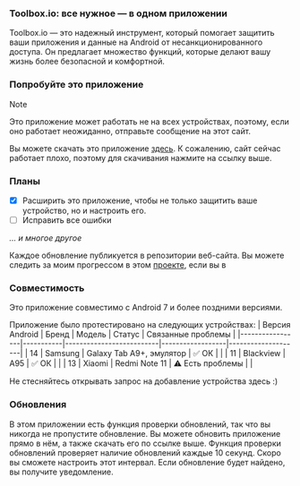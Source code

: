 ### Toolbox.io: все нужное — в одном приложении
Toolbox.io — это надежный инструмент, который помогает защитить ваши приложения и данные на Android
от несанкционированного доступа. Он предлагает множество функций, которые делают вашу жизнь 
более безопасной и комфортной.

### Попробуйте это приложение
> [!NOTE]
> Это приложение может работать не на всех устройствах, поэтому, если оно работает неожиданно, отправьте сообщение на этот сайт.

Вы можете скачать это приложение [здесь](https://github.com/denis0001-dev/Toolbox-io-Website/releases/latest).
К сожалению, сайт сейчас работает плохо, поэтому для скачивания нажмите на ссылку выше.
### Планы

- [X] Расширить это приложение, чтобы не только защитить ваше устройство, но и настроить его.
- [ ] Исправить все ошибки

_... и многое другое_

Каждое обновление публикуется в репозитории веб-сайта. Вы можете следить за моим прогрессом в этом [проекте](https://github.com/users/denis0001-dev/projects/3), если вы в
### Совместимость 
Это приложение совместимо с Android 7 и более поздними версиями.

Приложение было протестировано на следующих устройствах:
| Версия Android  | Бренд     | Модель                   | Статус           | Связанные проблемы |
|-----------------|-----------|--------------------------|------------------|--------------------|
| 14              | Samsung   | Galaxy Tab A9+, эмулятор | ✅️ ОК            |                    |
| 11              | Blackview | A95                      | ✅️ ОК            |                    |
| 13              | Xiaomi    | Redmi Note 11            | ⚠️ Есть проблемы |                    |

Не стесняйтесь открывать запрос на добавление устройства здесь :)
### Обновления
В этом приложении есть функция проверки обновлений, так что вы никогда не пропустите обновление. Вы можете обновить приложение прямо в нём, а также скачать его по ссылке выше.
 Функция проверки обновлений проверяет наличие обновлений каждые 10 секунд. Скоро вы сможете настроить этот интервал. Если обновление будет найдено, вы получите уведомление.
